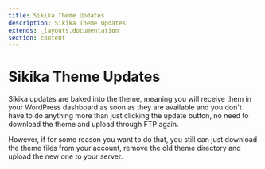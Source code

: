 ```yaml
---
title: Sikika Theme Updates
description: Sikika Theme Updates
extends: _layouts.documentation
section: content
---
```


# Sikika Theme Updates

Sikika updates are baked into the theme, meaning you will receive them in your WordPress dashboard as soon as they are available and you don't have to do anything more than just clicking the update button, no need to download the theme and upload through FTP again.

However, if for some reason you want to do that, you still can just download the theme files from your account, remove the old theme directory and upload the new one to your server.
